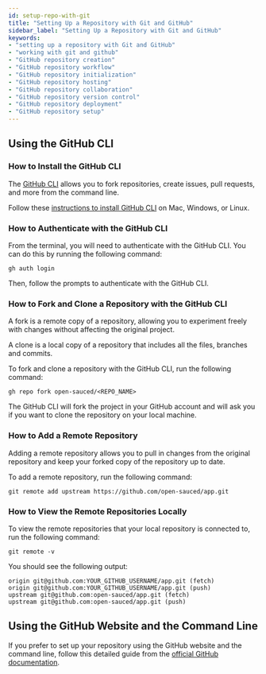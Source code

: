 ```yaml
---
id: setup-repo-with-git
title: "Setting Up a Repository with Git and GitHub"
sidebar_label: "Setting Up a Repository with Git and GitHub"
keywords: 
- "setting up a repository with Git and GitHub" 
- "working with git and github" 
- "GitHub repository creation" 
- "GitHub repository workflow" 
- "GitHub repository initialization" 
- "GitHub repository hosting" 
- "GitHub repository collaboration" 
- "GitHub repository version control" 
- "GitHub repository deployment" 
- "GitHub repository setup" 
---
```



## Using the GitHub CLI

### How to Install the GitHub CLI

The [GitHub CLI](https://cli.github.com/) allows you to fork repositories, create issues, pull requests, and more from the command line.

Follow these [instructions to install GitHub CLI](https://github.com/cli/cli#installation) on Mac, Windows, or Linux.

### How to Authenticate with the GitHub CLI

From the terminal, you will need to authenticate with the GitHub CLI. You can do this by running the following command:

```shell
gh auth login
```

Then, follow the prompts to authenticate with the GitHub CLI.

### How to Fork and Clone a Repository with the GitHub CLI

A fork is a remote copy of a repository, allowing you to experiment freely with changes without affecting the original project.

A clone is a local copy of a repository that includes all the files, branches and commits.

To fork and clone a repository with the GitHub CLI, run the following command:

```shell
gh repo fork open-sauced/<REPO_NAME>
```

The GitHub CLI will fork the project in your GitHub account and will ask you if you want to clone the repository on your local machine.

### How to Add a Remote Repository

Adding a remote repository allows you to pull in changes from the original repository and keep your forked copy of the repository up to date.

To add a remote repository, run the following command:

```shell
git remote add upstream https://github.com/open-sauced/app.git
```

### How to View the Remote Repositories Locally

To view the remote repositories that your local repository is connected to, run the following command:

```shell
git remote -v
```

You should see the following output:

```shell
origin git@github.com:YOUR_GITHUB_USERNAME/app.git (fetch)
origin git@github.com:YOUR_GITHUB_USERNAME/app.git (push)
upstream git@github.com:open-sauced/app.git (fetch)
upstream git@github.com:open-sauced/app.git (push)
```

## Using the GitHub Website and the Command Line

If you prefer to set up your repository using the GitHub website and the command line, follow this detailed guide from the [official GitHub documentation](https://docs.github.com/en/get-started/quickstart/fork-a-repo).
